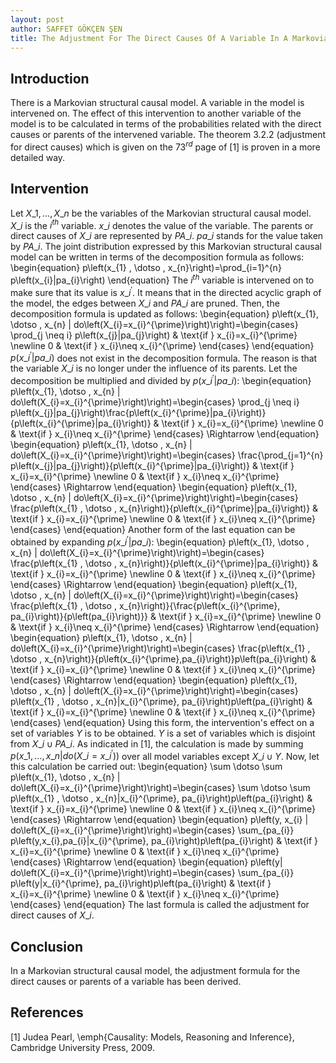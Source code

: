 ```yaml
---
layout: post
author: SAFFET GÖKÇEN ŞEN
title: The Adjustment For The Direct Causes Of A Variable In A Markovian Structural Causal Model
---
```

## Introduction
There is a Markovian structural causal model. A variable in the model is intervened on. The effect of this intervention to another variable of the model is to be calculated in terms of the probabilities related with the direct causes or parents of the intervened variable. The theorem 3.2.2 (adjustment for direct causes) which is given on the $73^{rd}$ page of [1] is proven in a more detailed way.
## Intervention
Let $X\_{1}, \dotso , X\_{n}$ be the variables of the Markovian structural causal model. $X\_{i}$ is the $i^{th}$ variable. $x\_{i}$ denotes the value of the variable. The parents or direct causes of $X\_{i}$ are represented by $PA\_{i}$. $pa\_{i}$ stands for the value taken by $PA\_{i}$. The joint distribution expressed by this Markovian structural causal model can be written in terms of the decomposition formula as follows:
\begin{equation}
    p\left(x\_{1} , \dotso , x\_{n}\right)=\prod\_{i=1}^{n} p\left(x\_{i}|pa\_{i}\right)
\end{equation}
The $i^{th}$ variable is intervened on to make sure that its value is $x\_{i}^{\prime}$. It means that in the directed acyclic graph of the model, the edges between $X\_{i}$ and $PA\_{i}$ are pruned. Then, the decomposition formula is updated as follows:
\begin{equation}
    p\left(x\_{1}, \dotso , x\_{n} | do\left(X\_{i}=x\_{i}^{\prime}\right)\right)=\begin{cases}
        \prod\_{j \neq i} p\left(x\_{j}|pa\_{j}\right) & \text{if } x\_{i}=x\_{i}^{\prime} \newline
        0 & \text{if } x\_{i}\neq x\_{i}^{\prime}
    \end{cases}
\end{equation}
$p\left(x\_{i}^{\prime}|pa\_{i}\right)$ does not exist in the decomposition formula. The reason is that the variable $X\_{i}$ is no longer under the influence of its parents. Let the decomposition be multiplied and divided by $p\left(x\_{i}^{\prime}|pa\_{i}\right)$:
\begin{equation}
    p\left(x\_{1}, \dotso , x\_{n} | do\left(X\_{i}=x\_{i}^{\prime}\right)\right)=\begin{cases}
        \prod\_{j \neq i} p\left(x\_{j}|pa\_{j}\right)\frac{p\left(x\_{i}^{\prime}|pa\_{i}\right)}{p\left(x\_{i}^{\prime}|pa\_{i}\right)} & \text{if } x\_{i}=x\_{i}^{\prime} \newline
        0 & \text{if } x\_{i}\neq x\_{i}^{\prime}
    \end{cases} \Rightarrow
\end{equation}
\begin{equation}
    p\left(x\_{1}, \dotso , x\_{n} | do\left(X\_{i}=x\_{i}^{\prime}\right)\right)=\begin{cases}
        \frac{\prod\_{j=1}^{n} p\left(x\_{j}|pa\_{j}\right)}{p\left(x\_{i}^{\prime}|pa\_{i}\right)} & \text{if } x\_{i}=x\_{i}^{\prime} \newline
        0 & \text{if } x\_{i}\neq x\_{i}^{\prime}
    \end{cases} \Rightarrow
\end{equation}
\begin{equation}
    p\left(x\_{1}, \dotso , x\_{n} | do\left(X\_{i}=x\_{i}^{\prime}\right)\right)=\begin{cases}
        \frac{p\left(x\_{1} , \dotso , x\_{n}\right)}{p\left(x\_{i}^{\prime}|pa\_{i}\right)} & \text{if } x\_{i}=x\_{i}^{\prime} \newline
        0 & \text{if } x\_{i}\neq x\_{i}^{\prime}
    \end{cases}
\end{equation}
Another form of the last equation can be obtained by expanding $p\left(x\_{i}^{\prime}|pa\_{i}\right)$:
\begin{equation}
    p\left(x\_{1}, \dotso , x\_{n} | do\left(X\_{i}=x\_{i}^{\prime}\right)\right)=\begin{cases}
        \frac{p\left(x\_{1} , \dotso , x\_{n}\right)}{p\left(x\_{i}^{\prime}|pa\_{i}\right)} & \text{if } x\_{i}=x\_{i}^{\prime} \newline
        0 & \text{if } x\_{i}\neq x\_{i}^{\prime}
    \end{cases} \Rightarrow
\end{equation}
\begin{equation}
    p\left(x\_{1}, \dotso , x\_{n} | do\left(X\_{i}=x\_{i}^{\prime}\right)\right)=\begin{cases}
        \frac{p\left(x\_{1} , \dotso , x\_{n}\right)}{\frac{p\left(x\_{i}^{\prime}, pa\_{i}\right)}{p\left(pa\_{i}\right)}} & \text{if } x\_{i}=x\_{i}^{\prime} \newline
        0 & \text{if } x\_{i}\neq x\_{i}^{\prime}
    \end{cases} \Rightarrow
\end{equation}
\begin{equation}
    p\left(x\_{1}, \dotso , x\_{n} | do\left(X\_{i}=x\_{i}^{\prime}\right)\right)=\begin{cases}
        \frac{p\left(x\_{1} , \dotso , x\_{n}\right)}{p\left(x\_{i}^{\prime},pa\_{i}\right)}p\left(pa\_{i}\right) & \text{if } x\_{i}=x\_{i}^{\prime} \newline
        0 & \text{if } x\_{i}\neq x\_{i}^{\prime}
    \end{cases} \Rightarrow
\end{equation}
\begin{equation}
    p\left(x\_{1}, \dotso , x\_{n} | do\left(X\_{i}=x\_{i}^{\prime}\right)\right)=\begin{cases}
        p\left(x\_{1} , \dotso , x\_{n}|x\_{i}^{\prime}, pa\_{i}\right)p\left(pa\_{i}\right) & \text{if } x\_{i}=x\_{i}^{\prime} \newline
        0 & \text{if } x\_{i}\neq x\_{i}^{\prime}
    \end{cases}
\end{equation}
Using this form, the intervention's effect on a set of variables $Y$ is to be obtained. $Y$ is a set of variables which is disjoint from $X\_{i} \cup PA\_{i}$. As indicated in [1], the calculation is made by summing $p\left(x\_{1}, \dotso , x\_{n} | do\left(X\_{i}=x\_{i}^{\prime}\right)\right)$ over all model variables except $X\_{i} \cup Y$. Now, let this calculation be carried out:
\begin{equation}
    \sum \dotso \sum p\left(x\_{1}, \dotso , x\_{n} | do\left(X\_{i}=x\_{i}^{\prime}\right)\right)=\begin{cases}
        \sum \dotso \sum p\left(x\_{1} , \dotso , x\_{n}|x\_{i}^{\prime}, pa\_{i}\right)p\left(pa\_{i}\right) & \text{if } x\_{i}=x\_{i}^{\prime} \newline
        0 & \text{if } x\_{i}\neq x\_{i}^{\prime}
    \end{cases} \Rightarrow
\end{equation}
\begin{equation}
    p\left(y, x\_{i} | do\left(X\_{i}=x\_{i}^{\prime}\right)\right)=\begin{cases}
        \sum\_{pa\_{i}} p\left(y,x\_{i},pa\_{i}|x\_{i}^{\prime}, pa\_{i}\right)p\left(pa\_{i}\right) & \text{if } x\_{i}=x\_{i}^{\prime} \newline
        0 & \text{if } x\_{i}\neq x\_{i}^{\prime}
    \end{cases} \Rightarrow
\end{equation}
\begin{equation}
    p\left(y| do\left(X\_{i}=x\_{i}^{\prime}\right)\right)=\begin{cases}
        \sum\_{pa\_{i}} p\left(y|x\_{i}^{\prime}, pa\_{i}\right)p\left(pa\_{i}\right) & \text{if } x\_{i}=x\_{i}^{\prime} \newline
        0 & \text{if } x\_{i}\neq x\_{i}^{\prime}
    \end{cases}
\end{equation}
The last formula is called the adjustment for direct causes of $X\_{i}$.
## Conclusion
In a Markovian structural causal model, the adjustment formula for the direct causes or parents of a variable has been derived.
## References
[1] Judea Pearl, \emph{Causality: Models, Reasoning and Inference}, Cambridge University Press, 2009.
